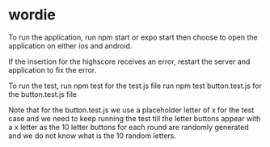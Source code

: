 # wordie

To run the application, run npm start or expo start then choose to open the application on either ios and android.

If the insertion for the highscore receives an error, restart the server and application to fix the error.

To run the test,
run npm test for the test.js file 
run npm test button.test.js for the button.test.js file

Note that for the button.test.js we use a placeholder letter of x for the test case and we need to keep running the test till the letter buttons appear with a x letter as the 10 letter buttons for each round are randomly generated and we do not know what is the 10 random letters.

